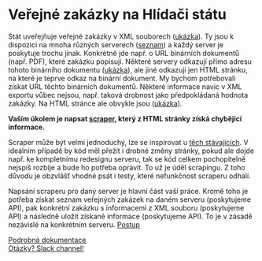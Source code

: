 # Veřejné zakázky na Hlídači státu

Stát uveřejňuje veřejné zakázky v XML souborech ([ukázka](https://zakazky.krajbezkorupce.cz/profile_display_263.html/XMLdataVZ?od=01022018&do=01032018)). Ty jsou k dispozici na mnoha různých serverech ([seznam](transformace-dat#s-čím-potřebujeme-pomoc)) a každý server je poskytuje trochu jinak. Konkrétně jde např. o URL binárních dokumentů (např. PDF), které zakázku popisují. Některé servery odkazují přímo adresu tohoto binárního dokumentu ([ukázka](https://nen.nipez.cz/profil/MVCR/XMLdataVZ?od=12072017&do=12072017)), ale jiné odkazují jen HTML stránku, na které je teprve odkaz na binární dokument. My bychom potřebovali získat URL těchto binárních dokumentů. Některé informace navíc v XML exportu vůbec nejsou, např. taková drobnost jako předpokládaná hodnota zakázky. Na HTML stránce ale obvykle jsou ([ukázka](https://zakazky.krajbezkorupce.cz/contract_display_13335.html)).

**Vaším úkolem je napsat [scraper](https://en.wikipedia.org/wiki/Data_scraping), který z HTML stránky získá chybějící informace.**

Scraper může být velmi jednoduchý, lze se inspirovat u [těch stávajících](transformace-dat/src/handlers). V ideálním případě by kód měl přežít i drobné změny stránky, pokud ale dojde např. ke kompletnímu redesignu serveru, tak se kód celkem pochopitelně nejspíš rozbije a bude ho potřeba opravit. To už je úděl scrapingu. Z toho důvodu je obzvlášť vhodné psát i testy, které nefunkčnost scraperu odhalí.

Napsání scraperu pro daný server je hlavní část vaší práce. Kromě toho je potřeba získat seznam veřejných zakázek na daném serveru (poskytujeme API), pak konkrétní zakázku s informacemi z XML souboru (poskytujeme API) a následně uložit získané informace (poskytujeme API). To je v zásadě nezávislé na konkrétním serveru. [Postup](transformace-dat#získání-nezpracované-zakázky-malého-rozsahu)

[Podrobná dokumentace](transformace-dat)  
[Otázky? Slack channel!](https://join.slack.com/t/hlidacstatu/shared_invite/enQtNDEyNjgxNzM3NTQxLTZiMzVmZmE4ZGQ0NzdiZDY2MTk3ZjA0OWI2ZmI3NGNjMjRmZjlhZDg0ODc1YmUzMTM0ZDVjYTQ4MmIxOGFiYWM)
